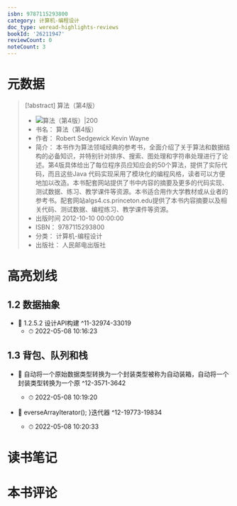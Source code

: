 ```yaml
---
isbn: 9787115293800
category: 计算机-编程设计
doc_type: weread-highlights-reviews
bookId: '26211947'
reviewCount: 0
noteCount: 3
---
```

# 元数据
> [!abstract] 算法（第4版）
> - ![ 算法（第4版）|200](https://wfqqreader-1252317822.image.myqcloud.com/cover/947/26211947/t7_26211947.jpg)
> - 书名： 算法（第4版）
> - 作者： Robert Sedgewick  Kevin Wayne
> - 简介： 本书作为算法领域经典的参考书，全面介绍了关于算法和数据结构的必备知识，并特别针对排序、搜索、图处理和字符串处理进行了论述。第4版具体给出了每位程序员应知应会的50个算法，提供了实际代码，而且这些Java 代码实现采用了模块化的编程风格，读者可以方便地加以改造。本书配套网站提供了书中内容的摘要及更多的代码实现、测试数据、练习、教学课件等资源。本书适合用作大学教材或从业者的参考书。配套网站algs4.cs.princeton.edu提供了本书内容摘要以及相关代码、测试数据、编程练习、教学课件等资源。
> - 出版时间 2012-10-10 00:00:00
> - ISBN： 9787115293800
> - 分类： 计算机-编程设计
> - 出版社： 人民邮电出版社

# 高亮划线

## 1.2 数据抽象


- 📌 1.2.5.2 设计API构建 ^11-32974-33019
    - ⏱ 2022-05-08 10:16:23 
## 1.3 背包、队列和栈


- 📌 自动将一个原始数据类型转换为一个封装类型被称为自动装箱，自动将一个封装类型转换为一个原 ^12-3571-3642
    - ⏱ 2022-05-08 10:19:20 

- 📌 everseArrayIterator();  }迭代器 ^12-19773-19834
    - ⏱ 2022-05-08 10:20:33 
# 读书笔记

# 本书评论
